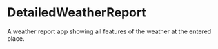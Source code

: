 # DetailedWeatherReport
A weather report app showing all features of the weather at the entered place.
